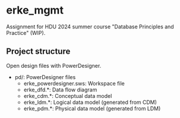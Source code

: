 # erke_mgmt

Assignment for HDU 2024 summer course "Database Principles and Practice" (WIP).

## Project structure

Open design files with PowerDesigner.

* pd/: PowerDesigner files
  * erke_powerdesigner.sws: Workspace file
  * erke_dfd.*: Data flow diagram
  * erke_cdm.*: Conceptual data model
  * erke_ldm.*: Logical data model (generated from CDM)
  * erke_pdm.*: Physical data model (generated from LDM)
